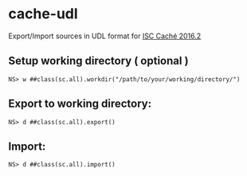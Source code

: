 # cache-udl
Export/Import sources in UDL format for [ISC Caché 2016.2](http://www.intersystems.com/our-products/cache/cache-overview/)

## Setup working directory ( optional )
```
NS> w ##class(sc.all).workdir("/path/to/your/working/directory/")
```
## Export to working directory:
```
NS> d ##class(sc.all).export()
```
## Import:
```
NS> d ##class(sc.all).import()
```
